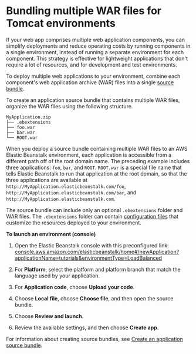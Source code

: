 # Bundling multiple WAR files for Tomcat environments<a name="java-tomcat-multiple-war-files"></a>

If your web app comprises multiple web application components, you can simplify deployments and reduce operating costs by running components in a single environment, instead of running a separate environment for each component\. This strategy is effective for lightweight applications that don't require a lot of resources, and for development and test environments\.

To deploy multiple web applications to your environment, combine each component's web application archive \(WAR\) files into a single [source bundle](applications-sourcebundle.md)\.

To create an application source bundle that contains multiple WAR files, organize the WAR files using the following structure\.

```
MyApplication.zip
├── .ebextensions
├── foo.war
├── bar.war
└── ROOT.war
```

When you deploy a source bundle containing multiple WAR files to an AWS Elastic Beanstalk environment, each application is accessible from a different path off of the root domain name\. The preceding example includes three applications: `foo`, `bar`, and `ROOT`\. `ROOT.war` is a special file name that tells Elastic Beanstalk to run that application at the root domain, so that the three applications are available at `http://MyApplication.elasticbeanstalk.com/foo`, `http://MyApplication.elasticbeanstalk.com/bar`, and `http://MyApplication.elasticbeanstalk.com`\.

The source bundle can include only an optional `.ebextensions` folder and WAR files\. The `.ebextensions` folder can contain [configuration files](ebextensions.md) that customize the resources deployed to your environment\.

**To launch an environment \(console\)**

1. Open the Elastic Beanstalk console with this preconfigured link: [console\.aws\.amazon\.com/elasticbeanstalk/home\#/newApplication?applicationName=tutorials&environmentType=LoadBalanced](https://console.aws.amazon.com/elasticbeanstalk/home#/newApplication?applicationName=tutorials&environmentType=LoadBalanced)

1. For **Platform**, select the platform and platform branch that match the language used by your application\.

1. For **Application code**, choose **Upload your code**\.

1. Choose **Local file**, choose **Choose file**, and then open the source bundle\.

1. Choose **Review and launch**\.

1. Review the available settings, and then choose **Create app**\.

For information about creating source bundles, see [Create an application source bundle](applications-sourcebundle.md)\.